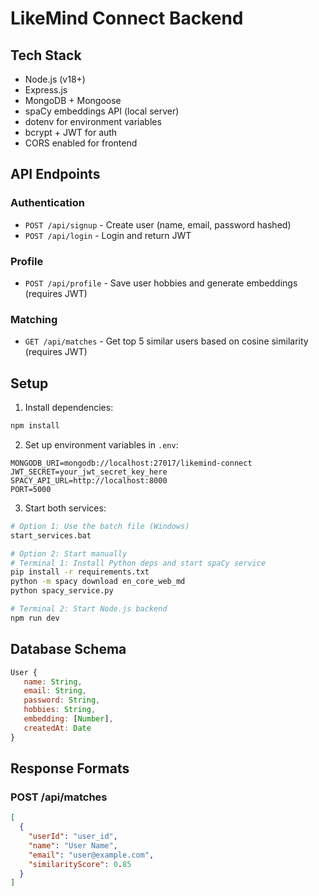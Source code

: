 # LikeMind Connect Backend

## Tech Stack
- Node.js (v18+)
- Express.js
- MongoDB + Mongoose
- spaCy embeddings API (local server)
- dotenv for environment variables
- bcrypt + JWT for auth
- CORS enabled for frontend

## API Endpoints

### Authentication
- `POST /api/signup` - Create user (name, email, password hashed)
- `POST /api/login` - Login and return JWT

### Profile
- `POST /api/profile` - Save user hobbies and generate embeddings (requires JWT)

### Matching
- `GET /api/matches` - Get top 5 similar users based on cosine similarity (requires JWT)

## Setup

1. Install dependencies:
```bash
npm install
```

2. Set up environment variables in `.env`:
```
MONGODB_URI=mongodb://localhost:27017/likemind-connect
JWT_SECRET=your_jwt_secret_key_here
SPACY_API_URL=http://localhost:8000
PORT=5000
```

3. Start both services:
```bash
# Option 1: Use the batch file (Windows)
start_services.bat

# Option 2: Start manually
# Terminal 1: Install Python deps and start spaCy service
pip install -r requirements.txt
python -m spacy download en_core_web_md
python spacy_service.py

# Terminal 2: Start Node.js backend
npm run dev
```

## Database Schema

```javascript
User {
   name: String,
   email: String,
   password: String,
   hobbies: String,
   embedding: [Number],
   createdAt: Date
}
```

## Response Formats

### POST /api/matches
```json
[
  {
    "userId": "user_id",
    "name": "User Name",
    "email": "user@example.com",
    "similarityScore": 0.85
  }
]
```